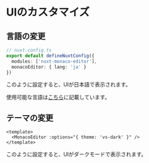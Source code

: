 # UIのカスタマイズ
## 言語の変更
```ts
// nuxt.config.ts
export default defineNuxtConfig({
  modules: ['nuxt-monaco-editor'],
  monacoEditor: { lang: 'ja' }
})
```
このように設定すると、UIが日本語で表示されます。

使用可能な言語は[こちら](configuration#locale)に記載しています。

## テーマの変更
```vue
<template>
  <MonacoEditor :options="{ theme: 'vs-dark' }" />
</template>
```
このように設定すると、UIがダークモードで表示されます。
